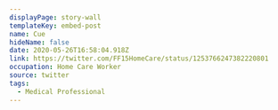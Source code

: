 ```yaml
---
displayPage: story-wall
templateKey: embed-post
name: Cue
hideName: false
date: 2020-05-26T16:58:04.918Z
link: https://twitter.com/FF15HomeCare/status/1253766247382220801
occupation: Home Care Worker
source: twitter
tags:
  - Medical Professional
---
```

